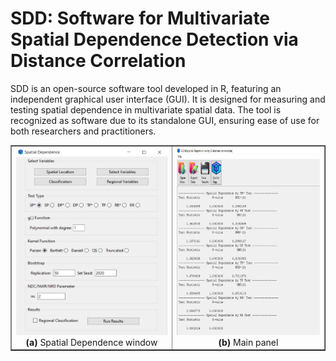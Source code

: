 # SDD: Software for Multivariate Spatial Dependence Detection via Distance Correlation
SDD is an open-source software tool developed in R, featuring an independent graphical user interface (GUI). It is designed for measuring and testing spatial dependence in multivariate spatial data. The tool is recognized as software due to its standalone GUI, ensuring ease of use for both researchers and practitioners.

<div align="center">
  <table border="1" cellpadding="10" cellspacing="0">
    <tr>
      <td align="center">
        <img src="paper/SDD2.jpg" width="300" height="300">
        <br>
        <b> (a) </b> Spatial Dependence window
      </td>
      <td align="center">
        <img src="paper/SDD3.jpg" width="300" height="300">
        <br>
        <b> (b) </b> Main panel
      </td>
    </tr>
  </table>
</div>

